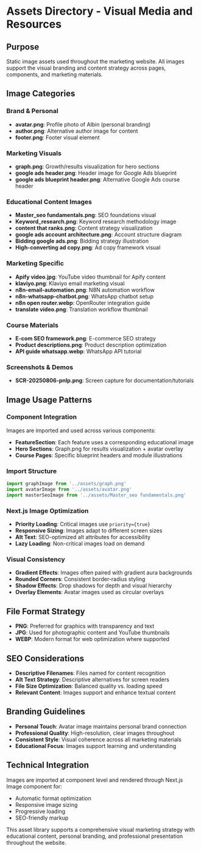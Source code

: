 # Assets Directory - Visual Media and Resources

## Purpose
Static image assets used throughout the marketing website. All images support the visual branding and content strategy across pages, components, and marketing materials.

## Image Categories

### Brand & Personal
- **avatar.png**: Profile photo of Albin (personal branding)
- **author.png**: Alternative author image for content
- **footer.png**: Footer visual element

### Marketing Visuals
- **graph.png**: Growth/results visualization for hero sections
- **google ads header.png**: Header image for Google Ads blueprint
- **google ads blueprint header.png**: Alternative Google Ads course header

### Educational Content Images
- **Master_seo fundamentals.png**: SEO foundations visual
- **Keyword_research.png**: Keyword research methodology image  
- **content that ranks.png**: Content strategy visualization
- **google ads account architecture.png**: Account structure diagram
- **Bidding google ads.png**: Bidding strategy illustration
- **High-converting ad copy.png**: Ad copy framework visual

### Marketing Specific
- **Apify video.jpg**: YouTube video thumbnail for Apify content
- **klaviyo.png**: Klaviyo email marketing visual
- **n8n-email-automation.png**: N8N automation workflow
- **n8n-whatsapp-chatbot.png**: WhatsApp chatbot setup
- **n8n open router.webp**: OpenRouter integration guide
- **translate video.png**: Translation workflow thumbnail

### Course Materials
- **E-com SEO framework.png**: E-commerce SEO strategy
- **Product descriptions.png**: Product description optimization
- **API guide whatsapp.webp**: WhatsApp API tutorial

### Screenshots & Demos
- **SCR-20250806-pnlp.png**: Screen capture for documentation/tutorials

## Image Usage Patterns

### Component Integration
Images are imported and used across various components:
- **FeatureSection**: Each feature uses a corresponding educational image
- **Hero Sections**: Graph.png for results visualization + avatar overlay
- **Course Pages**: Specific blueprint headers and module illustrations

### Import Structure
```javascript
import graphImage from '../assets/graph.png'
import avatarImage from '../assets/avatar.png' 
import masterSeoImage from '../assets/Master_seo fundamentals.png'
```

### Next.js Image Optimization
- **Priority Loading**: Critical images use `priority={true}`
- **Responsive Sizing**: Images adapt to different screen sizes
- **Alt Text**: SEO-optimized alt attributes for accessibility
- **Lazy Loading**: Non-critical images load on demand

### Visual Consistency
- **Gradient Effects**: Images often paired with gradient aura backgrounds
- **Rounded Corners**: Consistent border-radius styling
- **Shadow Effects**: Drop shadows for depth and visual hierarchy
- **Overlay Elements**: Avatar images used as circular overlays

## File Format Strategy
- **PNG**: Preferred for graphics with transparency and text
- **JPG**: Used for photographic content and YouTube thumbnails
- **WEBP**: Modern format for web optimization where supported

## SEO Considerations
- **Descriptive Filenames**: Files named for content recognition
- **Alt Text Strategy**: Descriptive alternatives for screen readers
- **File Size Optimization**: Balanced quality vs. loading speed
- **Relevant Content**: Images support and enhance textual content

## Branding Guidelines
- **Personal Touch**: Avatar image maintains personal brand connection
- **Professional Quality**: High-resolution, clear images throughout
- **Consistent Style**: Visual coherence across all marketing materials
- **Educational Focus**: Images support learning and understanding

## Technical Integration
Images are imported at component level and rendered through Next.js Image component for:
- Automatic format optimization
- Responsive image sizing  
- Progressive loading
- SEO-friendly markup

This asset library supports a comprehensive visual marketing strategy with educational content, personal branding, and professional presentation throughout the website.
